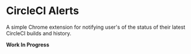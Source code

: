 CircleCI Alerts
===

A simple Chrome extension for notifying user's of the status of their latest CircleCI builds and history.

**Work In Progress**
